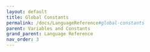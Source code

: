 ```yaml
---
layout: default
title: Global Constants
permalink: /docs/LanguageReference#global-constants
parent: Variables and Constants
grand_parent: Language Reference
nav_order: 3
---
```

